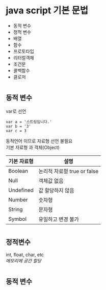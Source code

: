 # java script 기본 문법

 - 동적 변수
 - 정적 변수
 - 배열
 - 함수
 - 프로토타입
 - 리터럴객체
 - 조건문
 - 콜백함수
 - 클로저   
#
## 동적 변수
var로 선언

    var a = '스트링입니다.'
    var b = '3'
    var c = 3

동적언어 이므로 자료형 선언 불필요  
기본 자료형 과 객체(Object)

|기본 자료형| 설명 |
|------|--|
| Boolean   |논리적 자료형 true or false  |
|Null|객체값 없음|
|Undefined|값 할당하지 않음|
|Number|숫자형|
|String|문자형|
|Symbol|유일하고 변경 불가|
#
## 정적변수
int, float, char, etc  
*메모리에 공간 할당*
#
## 동적 변수
